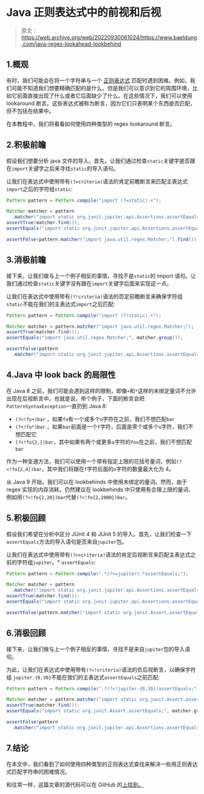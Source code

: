 # Java 正则表达式中的前视和后视

> 原文：<https://web.archive.org/web/20220930061024/https://www.baeldung.com/java-regex-lookahead-lookbehind>

## 1.概观

有时，我们可能会在将一个字符串与一个 [正则表达式](/web/20221020160451/https://www.baeldung.com/regular-expressions-java) 匹配时遇到困难。例如，我们可能不知道我们想要精确匹配的是什么，但是我们可以意识到它的周围环境，比如它前面直接出现了什么或者它后面缺少了什么。在这些情况下，我们可以使用 lookaround 断言。这些表达式被称为断言，因为它们只表明某个东西是否匹配，但不包括在结果中。

在本教程中，我们将看看如何使用四种类型的 regex lookaround 断言。

## 2.积极前瞻

假设我们想要分析 java 文件的导入。首先，让我们通过检查`static`关键字是否跟在`import`关键字之后来寻找`static`的导入语句。

让我们在表达式中使用带有`(?=criteria)`语法的肯定前瞻断言来匹配主表达式`import`之后的字符组`static`:

```java
Pattern pattern = Pattern.compile("import (?=static).+");

Matcher matcher = pattern
  .matcher("import static org.junit.jupiter.api.Assertions.assertEquals;");
assertTrue(matcher.find());
assertEquals("import static org.junit.jupiter.api.Assertions.assertEquals;", matcher.group());

assertFalse(pattern.matcher("import java.util.regex.Matcher;").find());
```

## 3.消极前瞻

接下来，让我们做与上一个例子相反的事情，寻找不是`static`的 import 语句。让我们通过检查`static`关键字没有跟在`import`关键字后面来实现这一点。

让我们在表达式中使用带有`(?!criteria)`语法的否定前瞻断言来确保字符组`static`不能在我们的主表达式`import`之后匹配:

```java
Pattern pattern = Pattern.compile("import (?!static).+");

Matcher matcher = pattern.matcher("import java.util.regex.Matcher;");
assertTrue(matcher.find());
assertEquals("import java.util.regex.Matcher;", matcher.group());

assertFalse(pattern
  .matcher("import static org.junit.jupiter.api.Assertions.assertEquals;").find());
```

## 4.Java 中 look back 的局限性

在 Java 8 之前，我们可能会遇到这样的限制，即像`+`和`*`这样的未绑定量词不允许出现在后视断言中。也就是说，举个例子，下面的断言会把`PatternSyntaxException`一直扔到 Java 8:

*   `(?<!fo+)bar` ，如果`fo`有一个或多个`o`字符在之前，我们不想匹配`bar`
*   `(?<!fo*)bar` ，如果`bar`前面是一个`f`字符，后面是零个或多个`o`字符，我们不想匹配它
*   `(?<!fo{2,})bar`，其中如果有两个或更多`o`字符的`foo`在之前，我们不想匹配`bar`

作为一种变通方法，我们可以使用一个带有指定上限的花括号量词，例如`(?<!fo{2,4})bar`，其中我们将跟在`f`字符后面的`o`字符的数量最大化为 4。

从 Java 9 开始，我们可以在 lookbehinds 中使用未绑定的量词。然而，由于 regex 实现的内存消耗，仍然建议在 lookbehinds 中只使用有合理上限的量词，例如用`(?<!fo{2,20})bar`代替`(?<!fo{2,2000})bar`。

## 5.积极回顾

假设我们希望在分析中区分 JUnit 4 和 JUnit 5 的导入。首先，让我们检查一下`assertEquals`方法的导入语句是否来自`jupiter`包。

让我们在表达式中使用带有`(?<=criteria)`语法的肯定后视断言来匹配主表达式之前的字符组`jupiter`。* `assertEquals`:

```java
Pattern pattern = Pattern.compile(".*(?<=jupiter).*assertEquals;");

Matcher matcher = pattern
  .matcher("import static org.junit.jupiter.api.Assertions.assertEquals;");
assertTrue(matcher.find());
assertEquals("import static org.junit.jupiter.api.Assertions.assertEquals;", matcher.group());

assertFalse(pattern.matcher("import static org.junit.Assert.assertEquals;").find());
```

## 6.消极回顾

接下来，让我们做与上一个例子相反的事情，寻找不是来自`jupiter`包的导入语句。

为此，让我们在表达式中使用带有`(?<!criteria)`语法的负后视断言，以确保字符组 `jupiter.{0,30}`不能在我们的主表达式`assertEquals`之前匹配:

```java
Pattern pattern = Pattern.compile(".*(?<!jupiter.{0,30})assertEquals;");

Matcher matcher = pattern.matcher("import static org.junit.Assert.assertEquals;");
assertTrue(matcher.find());
assertEquals("import static org.junit.Assert.assertEquals;", matcher.group());

assertFalse(pattern
  .matcher("import static org.junit.jupiter.api.Assertions.assertEquals;").find());
```

## 7.结论

在本文中，我们看到了如何使用四种类型的正则表达式查找来解决一些用正则表达式匹配字符串的困难情况。

和往常一样，这篇文章的源代码可以在 GitHub 的[上找到。](https://web.archive.org/web/20221020160451/https://github.com/eugenp/tutorials/tree/master/core-java-modules/core-java-regex-2)
